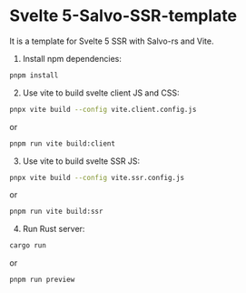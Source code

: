 # Svelte 5-Salvo-SSR-template

It is a template for Svelte 5 SSR with Salvo-rs and Vite.

1. Install npm dependencies:

```sh
pnpm install
```

2. Use vite to build svelte client JS and CSS:

```sh
pnpx vite build --config vite.client.config.js
```

or

```sh
pnpm run vite build:client
```

3. Use vite to build svelte SSR JS:

```sh
pnpx vite build --config vite.ssr.config.js
```

or

```sh
pnpm run vite build:ssr
```

4. Run Rust server:

```sh
cargo run
```

or

```sh
pnpm run preview
```
